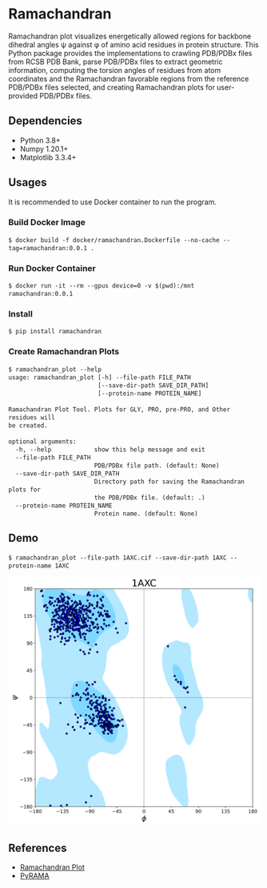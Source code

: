 # Ramachandran

Ramachandran plot visualizes energetically allowed regions for backbone dihedral angles ψ against φ of amino acid residues in protein structure. This Python package provides the implementations to crawling PDB/PDBx files from RCSB PDB Bank, parse PDB/PDBx files to extract geometric information, computing the torsion angles of residues from atom coordinates and the Ramachandran favorable regions from the reference PDB/PDBx files selected, and creating Ramachandran plots for user-provided PDB/PDBx files.

## Dependencies

* Python 3.8+
* Numpy 1.20.1+
* Matplotlib 3.3.4+

## Usages

It is recommended to use Docker container to run the program.

### Build Docker Image

```
$ docker build -f docker/ramachandran.Dockerfile --no-cache --tag=ramachandran:0.0.1 .
```

### Run Docker Container

```
$ docker run -it --rm --gpus device=0 -v $(pwd):/mnt ramachandran:0.0.1
```

### Install

```
$ pip install ramachandran
```

### Create Ramachandran Plots

```
$ ramachandran_plot --help
usage: ramachandran_plot [-h] --file-path FILE_PATH
                         [--save-dir-path SAVE_DIR_PATH]
                         [--protein-name PROTEIN_NAME]

Ramachandran Plot Tool. Plots for GLY, PRO, pre-PRO, and Other residues will
be created.

optional arguments:
  -h, --help            show this help message and exit
  --file-path FILE_PATH
                        PDB/PDBx file path. (default: None)
  --save-dir-path SAVE_DIR_PATH
                        Directory path for saving the Ramachandran plots for
                        the PDB/PDBx file. (default: .)
  --protein-name PROTEIN_NAME
                        Protein name. (default: None)
```

## Demo

```
$ ramachandran_plot --file-path 1AXC.cif --save-dir-path 1AXC --protein-name 1AXC
```

![1AXC](./demo/1AXC/general.svg)


## References

* [Ramachandran Plot](https://en.wikipedia.org/wiki/Ramachandran_plot)
* [PyRAMA](https://github.com/gerdos/PyRAMA)
